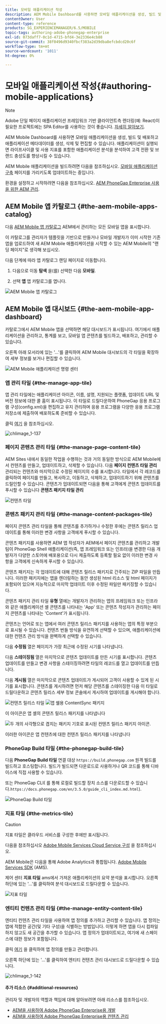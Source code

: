 ```yaml
---
title: 모바일 애플리케이션 작성
description: AEM Mobile Dashboard를 사용하면 모바일 애플리케이션을 생성, 빌드 및 배포하고 애플리케이션 메타데이터를 생성, 삭제 및 편집할 수 있습니다. 자세한 내용은 이 페이지를 참조하십시오.
contentOwner: User
content-type: reference
products: SG_EXPERIENCEMANAGER/6.5/MOBILE
topic-tags: authoring-adobe-phonegap-enterprise
exl-id: 073daff7-0c1d-4715-bfd4-3e2336e4cb88
source-git-commit: 38f0496d9340fbcf383a2d39dba8efcbdcd20c6f
workflow-type: tm+mt
source-wordcount: '1011'
ht-degree: 0%

---
```


# 모바일 애플리케이션 작성{#authoring-mobile-applications}

>[!NOTE]
>
>Adobe 단일 페이지 애플리케이션 프레임워크 기반 클라이언트측 렌더링(예: React)이 필요한 프로젝트에는 SPA Editor를 사용하는 것이 좋습니다. [자세히 알아보기](/help/sites-developing/spa-overview.md).

AEM Mobile Dashboard를 사용하면 모바일 애플리케이션을 생성, 빌드 및 배포하고 애플리케이션 메타데이터를 생성, 삭제 및 편집할 수 있습니다. 애플리케이션이 실행되면 라이프사이클 및 사용 지표를 포함한 애플리케이션 분석을 분석하여 고객 전환 및 브랜드 충성도를 향상시킬 수 있습니다.

AEM Mobile 애플리케이션을 빌드하려면 다음을 참조하십시오. [모바일 애플리케이션 구축](/help/mobile/building-app-mobile-phonegap.md) 페이지를 가리키도록 업데이트하는 중입니다.

환경을 설정하고 시작하려면 다음을 참조하십시오. [AEM PhoneGap Enterprise 사용을 위한 AEM 관리](/help/mobile/administer-phonegap.md).

## AEM Mobile 앱 카탈로그 {#the-aem-mobile-apps-catalog}

다음 [AEM Mobile 앱 카탈로그](http://localhost:4502/aem/apps.html/content/phonegap) AEM에서 관리하는 모든 모바일 앱을 표시합니다.

이 카탈로그를 관리자가 템플릿을 기반으로 만들거나 모바일 개발자가 이미 시작한 기존 앱을 업로드하여 새 AEM Mobile 애플리케이션을 시작할 수 있는 AEM Mobile의 &quot;랜딩 페이지&quot;로 생각해 보십시오.

다음 단계에 따라 앱 카탈로그 랜딩 페이지로 이동합니다.

1. 다음으로 이동 **탐색** 을(를) 선택한 다음 **모바일**.

1. 선택 **앱** 앱 카탈로그를 엽니다.

![AEM Mobile 앱 카탈로그](assets/chlimage_1-135.png)

## AEM Mobile 앱 대시보드 {#the-aem-mobile-app-dashboard}

카탈로그에서 AEM Mobile 앱을 선택하면 해당 대시보드가 표시됩니다. 여기에서 애플리케이션을 관리하고, 통계를 보고, 모바일 앱 콘텐츠를 빌드하고, 배포하고, 관리할 수 있습니다.

오른쪽 아래 모서리에 있는 &#39;...&#39;를 클릭하여 AEM Mobile 대시보드의 각 타일을 확장하여 세부 정보를 보거나 편집할 수 있습니다.

![AEM Mobile 애플리케이션 명령 센터](assets/chlimage_1-136.png)

### 앱 관리 타일 {#the-manage-app-tile}

앱 관리 타일에는 애플리케이션 아이콘, 이름, 설명, 지원되는 플랫폼, 업데이트 URL 및 버전 정보에 대한 콜 홈이 표시됩니다. 이 타일로 드릴다운하여 PhoneGap 응용 프로그램 구성(config.xml)을 편집하고 유지 관리하며 응용 프로그램을 다양한 응용 프로그램 저장소에 제출하여 배포하도록 준비할 수 있습니다.

클릭 [여기](/help/mobile/phonegap-app-details-tile.md) 을 참조하십시오.

![chlimage_1-137](assets/chlimage_1-137.png)

### 페이지 콘텐츠 관리 타일 {#the-manage-page-content-tile}

AEM Sites 내에서 동일한 작업을 수행하는 것과 거의 동일한 방식으로 AEM Mobile에서 컨텐츠를 만들고, 업데이트하고, 삭제할 수 있습니다. 다음 **페이지 컨텐츠 타일 관리** 관리되는 컨텐츠와 마지막으로 수정된 페이지의 수를 표시합니다. 타일에서 각 레코드를 클릭하여 페이지를 만들고, 복사하고, 이동하고, 삭제하고, 업데이트하기 위해 콘텐츠를 드릴인할 수 있습니다. 콘텐츠가 업데이트되면 다음을 통해 고객에게 콘텐츠 업데이트를 푸시할 수 있습니다 **콘텐츠 패키지 타일 관리**

![컨텐츠 타일](assets/chlimage_1-138.png)

### 콘텐츠 패키지 관리 타일 {#the-manage-content-packages-tile}

페이지 콘텐츠 관리 타일을 통해 콘텐츠를 추가하거나 수정한 후에는 콘텐츠 릴리스 업데이트를 통해 이러한 변경 사항을 고객에게 푸시할 수 있습니다.

콘텐츠 패키지를 사용하면 AEM 앱 작성자가 AEM에서 페이지 콘텐츠를 관리하고 개발 팀이 PhoneGap Shell 애플리케이션(즉, 앱 프레임워크 또는 인프라)을 변경한 다음 개발자가 다양한 스토어에 배포용으로 다시 제출하도록 등록할 필요 없이 이러한 변경 사항을 고객에게 신속하게 푸시할 수 있습니다.

콘텐츠 패키지는 각 업데이트에 대해 콘텐츠 릴리스 패키지로 간주되는 ZIP 파일을 만듭니다. 이러한 패키지에는 앱을 렌더링하는 동안 생성된 html 리소스 및 html 페이지가 포함되어 있으며 지능적으로 마지막 업데이트 이후 수정된 파일만 패키징할 수 있습니다.

콘텐츠 패키지 관리 타일 **유형** 열에는 개발자가 관리하는 앱의 프레임워크 또는 인프라와 같은 애플리케이션 셸 콘텐츠를 나타내는 &#39;App&#39; 또는 콘텐츠 작성자가 관리하는 페이지 콘텐츠를 나타내는 &#39;Content&#39;가 표시됩니다.

콘텐츠는 언어로 또는 앱에서 여러 콘텐츠 릴리스 패키지를 사용하는 앱의 특정 부분으로 표시될 수 있습니다. 컨텐츠 번들 방식을 유연하게 선택할 수 있으며, 애플리케이션에 대한 컨텐츠 관리 방식을 완벽하게 선택할 수 있습니다.

다음 **수정됨** 열은 페이지가 가장 최근에 수정된 시기를 나타냅니다.

다음 **스테이징됨** 열은 마지막으로 콘텐츠 업데이트를 만든 시기를 표시합니다. 콘텐츠 업데이트를 만들고 변경 사항을 스테이징하려면 타일의 레코드를 열고 업데이트를 만듭니다.

다음 **게시됨** 열은 마지막으로 콘텐츠 업데이트가 게시되어 고객이 사용할 수 있게 된 시기를 표시합니다. 콘텐츠를 게시하려면 먼저 해당 콘텐츠를 스테이징한 다음 이 타일로 드릴다운하고 콘텐츠 릴리스 세부 정보 콘솔에서 게시하여 업데이트를 게시해야 합니다.

![컨텐츠 릴리스 타일](assets/chlimage_1-139.png) ![앱 쉘용 ContentSync 패키지](do-not-localize/chlimage_1-5.png)

이 아이콘은 앱 셸의 콘텐츠 릴리스 패키지를 나타냅니다

![두 개의 사각형으로 겹치는 패키지 기호로 표시된 컨텐츠 릴리스 패키지 아이콘.](do-not-localize/chlimage_1-6.png)

이러한 아이콘은 앱 컨텐츠에 대한 컨텐츠 릴리스 패키지를 나타냅니다

### PhoneGap Build 타일 {#the-phonegap-build-tile}

다음 **PhoneGap Build 타일** 연결 대상 `https://build.phonegap.com` 원격 빌드를 빌드하고 호스팅합니다. 빌드가 빌드되면 다운로드로 사용하거나 QR 코드를 통해 디바이스에 직접 사용할 수 있습니다.

또는 PhoneGap CLI( 를 통해 로컬로 빌드할 장치 소스를 다운로드할 수 있습니다.`https://docs.phonegap.com/en/3.5.0/guide_cli_index.md.html`).

![PhoneGap Build 타일](assets/chlimage_1-140.png)

### 지표 타일 {#the-metrics-tile}

>[!CAUTION]
>
>지표 타일은 클라우드 서비스를 구성한 후에만 표시됩니다.
>
>다음을 참조하십시오 [Adobe Mobile Services Cloud Service 구성](/help/mobile/configure-adobe-mobile-cloud-service.md) 을 참조하십시오.

AEM Mobile은 다음을 통해 Adobe Analytics과 통합됩니다. [Adobe Mobile Services SDK](https://experienceleague.adobe.com/docs/mobile.html?lang=en) (AMS).

제어 센터 **지표 타일** ams에서 가져온 애플리케이션의 요약 분석을 표시합니다. 오른쪽 하단에 있는 &#39;...&#39;를 클릭하여 분석 대시보드로 드릴다운할 수 있습니다.

![지표 타일](assets/chlimage_1-141.png)

### 엔티티 컨텐츠 관리 타일 {#the-manage-entity-content-tile}

엔티티 컨텐츠 관리 타일을 사용하여 앱 정의를 추가하고 관리할 수 있습니다. 앱 정의는 앱에 적합한 공간(및 기타 구성)을 식별하는 방법입니다. 이렇게 하면 앱을 다시 컴파일하지 않고도 새 공간을 추가할 수 있습니다. 앱 정의가 업데이트되고, 여기에 새 스페이스에 대한 정보가 포함됩니다.

클릭 [여기](/help/mobile/phonegap-app-definitions.md) 을 클릭하여 앱 정의를 만들고 관리합니다.

오른쪽 하단에 있는 &#39;...&#39;를 클릭하여 엔티티 컨텐츠 관리 대시보드로 드릴다운할 수 있습니다.

![chlimage_1-142](assets/chlimage_1-142.png)

#### 추가 리소스 {#additional-resources}

관리자 및 개발자의 역할과 책임에 대해 알아보려면 아래 리소스를 참조하십시오.

* [AEM을 사용하여 Adobe PhoneGap Enterprise용 개발](/help/mobile/developing-in-phonegap.md)
* [AEM을 사용하여 Adobe PhoneGap Enterprise용 컨텐츠 관리](/help/mobile/administer-phonegap.md)
